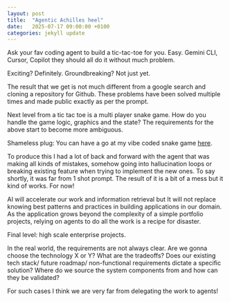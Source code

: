 ```yaml
---
layout: post
title:  "Agentic Achilles heel"
date:   2025-07-17 09:00:00 +0100
categories: jekyll update
---
```


Ask your fav coding agent to build a tic-tac-toe for you. Easy.
Gemini CLI, Cursor, Copilot they should all do it without much problem.

Exciting? Definitely.
Groundbreaking? Not just yet.

The result that we get is not much different from a google search and cloning a repository for Github. These problems have been solved multiple times and made public exactly as per the prompt.

Next level from a tic tac toe is a multi player snake game.
How do you handle the game logic, graphics and the state?
The requirements for the above start to become more ambiguous.

Shameless plug: You can have a go at my vibe coded snake game [here](https://celebrated-kheer-c87bb7.netlify.app/).

To produce this I had a lot of back and forward with the agent that was making all kinds of mistakes, somehow going into hallucination loops or breaking existing feature when trying to implement the new ones. To say shortly, it was far from 1 shot prompt. The result of it is a bit of a mess but it kind of works. For now!

AI will accelerate our work and information retrieval but It will not replace knowing best patterns and practices in building applications in our domain. As the application grows beyond the complexity of a simple portfolio projects, relying on agents to do all the work is a recipe for disaster.

Final level: high scale enterprise projects.

In the real world, the requirements are not always clear. Are we gonna choose the technology X or Y? What are the tradeoffs? Does our existing tech stack/ future roadmap/ non-functional requirements dictate a specific solution? 
Where do we source the system components from and how can they be validated?

For such cases I think we are very far from delegating the work to agents!
